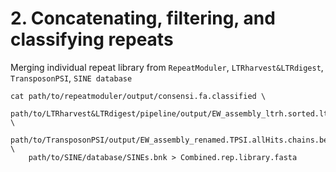 # 2. Concatenating, filtering, and classifying repeats

Merging individual repeat library from `RepeatModuler`, `LTRharvest&LTRdigest`, `TransposonPSI`, `SINE database`

```
cat path/to/repeatmoduler/output/consensi.fa.classified \
    path/to/LTRharvest&LTRdigest/pipeline/output/EW_assembly_ltrh.sorted.ltrd.filtered.sequences.fasta \
    path/to/TransposonPSI/output/EW_assembly_renamed.TPSI.allHits.chains.bestPerLocus.fa \
    path/to/SINE/database/SINEs.bnk > Combined.rep.library.fasta
```

